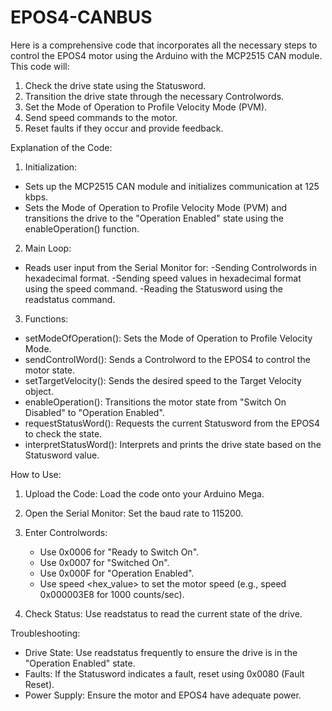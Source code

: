 # EPOS4-CANBUS

Here is a comprehensive code that incorporates all the necessary steps to control the EPOS4 motor using the Arduino with the MCP2515 CAN module. This code will:

1. Check the drive state using the Statusword.
2. Transition the drive state through the necessary Controlwords.
3. Set the Mode of Operation to Profile Velocity Mode (PVM).
4. Send speed commands to the motor.
5. Reset faults if they occur and provide feedback.

Explanation of the Code:

1. Initialization:

- Sets up the MCP2515 CAN module and initializes communication at 125 kbps.
- Sets the Mode of Operation to Profile Velocity Mode (PVM) and transitions the drive to the "Operation Enabled" state using the enableOperation() function.

2. Main Loop:

- Reads user input from the Serial Monitor for:
  -Sending Controlwords in hexadecimal format.
  -Sending speed values in hexadecimal format using the speed <value> command.
  -Reading the Statusword using the readstatus command.

3. Functions:

- setModeOfOperation(): Sets the Mode of Operation to Profile Velocity Mode.
- sendControlWord(): Sends a Controlword to the EPOS4 to control the motor state.
- setTargetVelocity(): Sends the desired speed to the Target Velocity object.
- enableOperation(): Transitions the motor state from "Switch On Disabled" to "Operation Enabled".
- requestStatusWord(): Requests the current Statusword from the EPOS4 to check the state.
- interpretStatusWord(): Interprets and prints the drive state based on the Statusword value.

How to Use:

1. Upload the Code: Load the code onto your Arduino Mega.
2. Open the Serial Monitor: Set the baud rate to 115200.
3. Enter Controlwords:

   - Use 0x0006 for "Ready to Switch On".
   - Use 0x0007 for "Switched On".
   - Use 0x000F for "Operation Enabled".
   - Use speed <hex_value> to set the motor speed (e.g., speed 0x000003E8 for 1000 counts/sec).

4. Check Status: Use readstatus to read the current state of the drive.

Troubleshooting:

- Drive State: Use readstatus frequently to ensure the drive is in the "Operation Enabled" state.
- Faults: If the Statusword indicates a fault, reset using 0x0080 (Fault Reset).
- Power Supply: Ensure the motor and EPOS4 have adequate power.
